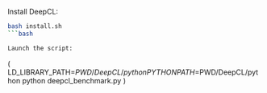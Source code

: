 Install DeepCL:

```bash
bash install.sh
```bash

Launch the script:
```
( LD_LIBRARY_PATH=$PWD/DeepCL/python PYTHONPATH=$PWD/DeepCL/python python deepcl_benchmark.py )
```

